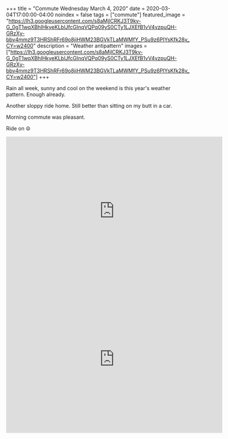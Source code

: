 +++
title =  "Commute Wednesday March 4, 2020"
date = 2020-03-04T17:00:00-04:00
noindex = false
tags = ["commute"]
featured_image = "https://lh3.googleusercontent.com/s8aMjlCRKJ3T9kv-G_0gT1wqXBhIHkyeKLblJfcGInqVQPq09yS0CTy1LJXEfB1vV4vzpuQH-GRzXy-bbv4mmz9T3HRShRFr69o8jiHWM23BGVkTLaMWMfY_PSu9z6PIYsKfk28v_CY=w2400"
description = "Weather antipattern"
images = ["https://lh3.googleusercontent.com/s8aMjlCRKJ3T9kv-G_0gT1wqXBhIHkyeKLblJfcGInqVQPq09yS0CTy1LJXEfB1vV4vzpuQH-GRzXy-bbv4mmz9T3HRShRFr69o8jiHWM23BGVkTLaMWMfY_PSu9z6PIYsKfk28v_CY=w2400"]
+++

Rain all week, sunny and cool on the weekend is this year's weather pattern. Enough already.

Another sloppy ride home. Still better than sitting on my butt in a car.

Morning commute was pleasant.

Ride on ☮

<iframe height='405' width='590' frameborder='0' allowtransparency='true' scrolling='no' src='https://www.strava.com/activities/3153010609/embed/e8f75b88a16525b04e797a7a3efeb4f1c1410a20'></iframe>

<iframe height='405' width='590' frameborder='0' allowtransparency='true' scrolling='no' src='https://www.strava.com/activities/3154812428/embed/e4434af50c96e73b5f9721759b1934897d688fde'></iframe>
